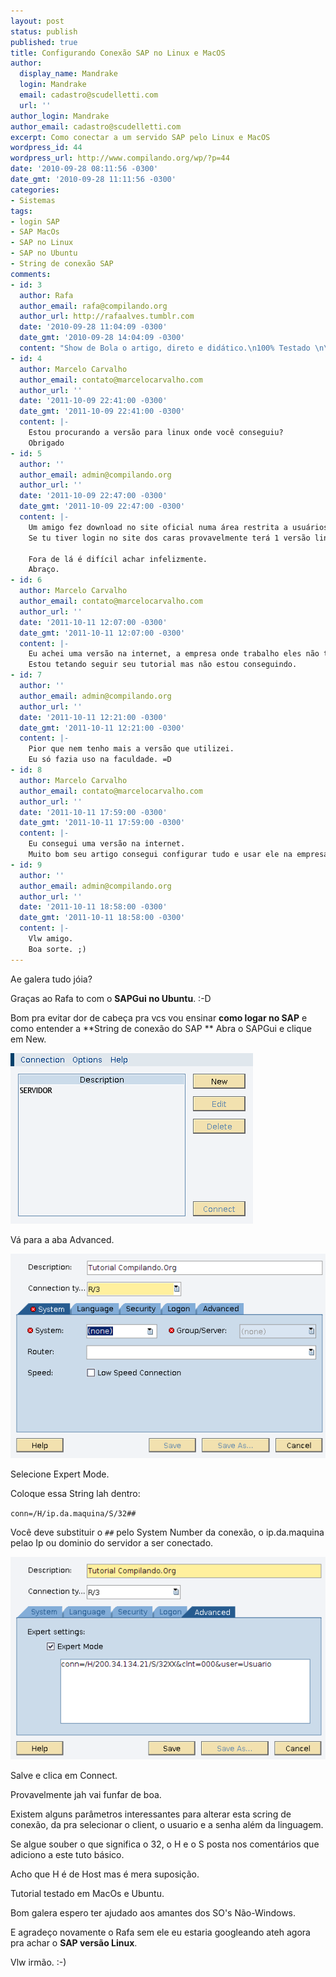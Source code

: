 ```yaml
---
layout: post
status: publish
published: true
title: Configurando Conexão SAP no Linux e MacOS
author:
  display_name: Mandrake
  login: Mandrake
  email: cadastro@scudelletti.com
  url: ''
author_login: Mandrake
author_email: cadastro@scudelletti.com
excerpt: Como conectar a um servido SAP pelo Linux e MacOS
wordpress_id: 44
wordpress_url: http://www.compilando.org/wp/?p=44
date: '2010-09-28 08:11:56 -0300'
date_gmt: '2010-09-28 11:11:56 -0300'
categories:
- Sistemas
tags:
- login SAP
- SAP MacOs
- SAP no Linux
- SAP no Ubuntu
- String de conexão SAP
comments:
- id: 3
  author: Rafa
  author_email: rafa@compilando.org
  author_url: http://rafaalves.tumblr.com
  date: '2010-09-28 11:04:09 -0300'
  date_gmt: '2010-09-28 14:04:09 -0300'
  content: "Show de Bola o artigo, direto e didático.\n100% Testado \n\n/V\nAbs irmão!"
- id: 4
  author: Marcelo Carvalho
  author_email: contato@marcelocarvalho.com
  author_url: ''
  date: '2011-10-09 22:41:00 -0300'
  date_gmt: '2011-10-09 22:41:00 -0300'
  content: |-
    Estou procurando a versão para linux onde você conseguiu?
    Obrigado
- id: 5
  author: ''
  author_email: admin@compilando.org
  author_url: ''
  date: '2011-10-09 22:47:00 -0300'
  date_gmt: '2011-10-09 22:47:00 -0300'
  content: |-
    Um amigo fez download no site oficial numa área restrita a usuários.
    Se tu tiver login no site dos caras provavelmente terá 1 versão linux.

    Fora de lá é difícil achar infelizmente.
    Abraço.
- id: 6
  author: Marcelo Carvalho
  author_email: contato@marcelocarvalho.com
  author_url: ''
  date: '2011-10-11 12:07:00 -0300'
  date_gmt: '2011-10-11 12:07:00 -0300'
  content: |-
    Eu achei uma versão na internet, a empresa onde trabalho eles não trabalham com desktop usando linux.
    Estou tetando seguir seu tutorial mas não estou conseguindo.
- id: 7
  author: ''
  author_email: admin@compilando.org
  author_url: ''
  date: '2011-10-11 12:21:00 -0300'
  date_gmt: '2011-10-11 12:21:00 -0300'
  content: |-
    Pior que nem tenho mais a versão que utilizei.
    Eu só fazia uso na faculdade. =D
- id: 8
  author: Marcelo Carvalho
  author_email: contato@marcelocarvalho.com
  author_url: ''
  date: '2011-10-11 17:59:00 -0300'
  date_gmt: '2011-10-11 17:59:00 -0300'
  content: |-
    Eu consegui uma versão na internet.
    Muito bom seu artigo consegui configurar tudo e usar ele na empresa.
- id: 9
  author: ''
  author_email: admin@compilando.org
  author_url: ''
  date: '2011-10-11 18:58:00 -0300'
  date_gmt: '2011-10-11 18:58:00 -0300'
  content: |-
    Vlw amigo.
    Boa sorte. ;)
---
```

Ae galera tudo jóia?

Graças ao Rafa to com o **SAPGui no Ubuntu**. :-D

Bom pra evitar dor de cabeça pra vcs vou ensinar **como logar no SAP** e como entender a **String de conexão do SAP
**
Abra o SAPGui e clique em New.


![image](/assets/SAP.png)

Vá para a aba Advanced.

![image](/assets/SAP2.png)

Selecione Expert Mode.

Coloque essa String lah dentro:

`conn=/H/ip.da.maquina/S/32##`

Você deve substituir o `##` pelo System Number da conexão, o ip.da.maquina pelao Ip ou dominio do servidor a ser conectado.

![image](/assets/SAP3.png)

Salve e clica em Connect.

Provavelmente jah vai funfar de boa.

Existem alguns parâmetros interessantes para alterar esta scring de conexão, da pra selecionar o client, o usuario e a senha além da linguagem.

Se algue souber o que significa o 32, o H e o S posta nos comentários que adiciono a este tuto básico.

Acho que H é de Host mas é mera suposição.

Tutorial testado em MacOs e Ubuntu.

Bom galera espero ter ajudado aos amantes dos SO's Não-Windows.

E agradeço novamente o Rafa sem ele eu estaria googleando ateh agora pra achar o **SAP versão Linux**.

Vlw irmão. :-)
